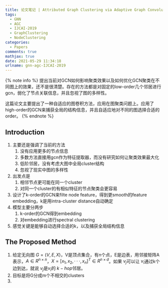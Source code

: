 ```yaml
---
title: 论文笔记 | Attributed Graph Clustering via Adaptive Graph Convolution
tags:
  - GNN
  - AGC
  - IJCAI-2019
  - GraphClustering
  - NodeClustering
categories:
  - Papers
comments: true
mathjax: true
date: 2021-05-29 11:34:18
urlname: gnn-agc-IJCAI-2019
---
```


<meta name="referrer" content="no-referrer" />

{% note info %}
提出当前对GCN如何影响聚类效果以及如何优化GCN聚类在不同图上的效果，还不是很清楚。存在的方法都是对固定的low-order几个邻居进行gcn，弱化了节点关联信息，并且忽视了图的多样性。

这篇论文主要提出了一种自适应的图卷积方法，应用在图聚类问题上。应用了high-order的GCN来捕获全局的结构信息，并且自适应地对不同的图选择合适的order。
{% endnote %}

<!--more-->

## Introduction

1. 主要还是强调了当前的方法
   1. 没有应用更多的节点信息
   2. 多数方法直接用gcn作为特征提取器，而没有研究如何让聚类效果最大化
   3. 低阶邻居，没有考虑大图中全局cluster结构
   4. 忽视了现实中图的多样性
2. 出发点是
   1. 相邻节点更可能在同一个cluster
   2. 对同一个cluster的有相似特征的节点聚类会更容易
3. 设计了k-order的GCN来filte node feature，得到更smooth的feature embedding，k是用intra-cluster distance自动确定
4. 模型主要分两步
   1. k-order的GCN得到embedding
   2. 对embedding进行spectral clustering
5. 感觉关键是能够自动选择合适的k，以及捕获全局结构信息

## The Proposed Method

1. 给定无向图 $G=(V, E, X)$，V是顶点集合，有n个点，E是边表，用邻接矩阵A表示，$A \in R^{n\times n}$，$X = [x_1, x_2, ···, x_n]^T \in R^{n\times d}$。如果 $v_j$可以让 $v_i$通过k个边到达，就说 $v_j$是$v_i$的 $k-hop$邻居。
2. 目标是将G分成m个不相交的clusters
3. 